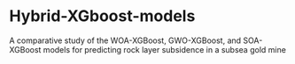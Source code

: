 # Hybrid-XGboost-models
A comparative study of the WOA-XGBoost, GWO-XGBoost, and SOA-XGBoost models for predicting rock layer subsidence in a subsea gold mine
